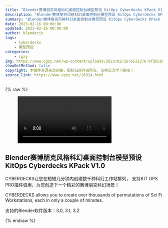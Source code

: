 ```yaml
---
title: "Blender赛博朋克风格科幻桌面控制台模型预设 KitOps Cyberdecks KPack V1.0"
description: "Blender赛博朋克风格科幻桌面控制台模型预设 KitOps Cyberdecks KPack V1.0"
summary: "Blender赛博朋克风格科幻桌面控制台模型预设 KitOps Cyberdecks KPack V1.0"
date: 2023-02-16 00:00:00
updated: 2023-02-16 00:00:00
author: blenderit
tags: 
    - Cyberdecks
    - 模型预设
categories:
    - cgzy
img: https://www.cgzy.net/wp-content/uploads/2023/02/1676532376-bf2b585aaeb7a04.jpg
showGetMethod: false
copyright: 本插件资源来自网络，版权归原作者所有，仅供交流学习使用！
source_link: https://www.cgzy.net/26324.html
---
```


{% raw %}
<figure class="wp-block-video aligncenter"><video controls src="https://cloud.video.taobao.com/play/u/717183932/p/1/e/6/t/1/397491433972.mp4"></video></figure><div class="wp-block-pandastudio-title"><div class="title_style_01"><h2 id="h2-0">Blender赛博朋克风格科幻桌面控制台模型预设 KitOps Cyberdecks KPack V1.0</h2></div></div><p class="is-style-text-indent-2em">CYBERDECKS让您在短短几分钟内创建数千种科幻工作站排列， 支持KIT OPS PRO插件调用，为您创造下一个精彩的赛博朋克科幻场景！</p><p>CYBERDECKS allows you to create over thousands of permutations of Sci Fi Workstations, each in only a couple of minutes.</p><div class="wp-block-pandastudio-tips"><div class="tip success "><p>支持的Blender软件版本：3.0, 3.1, 3.2</p>
</div></div>
<div style="display: none">cgzy</div>
{% endraw %}